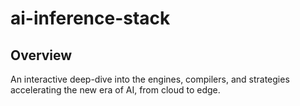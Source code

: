 # ai-inference-stack

## **Overview**

An interactive deep-dive into the engines, compilers, and strategies accelerating the new era of AI, from cloud to edge.
